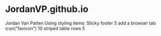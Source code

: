 # JordanVP.github.io
Jordan Van Patten
Using styling items:
Sticky footer                       5
add a browser tab icon("favicon")   10
striped table rows                  5
